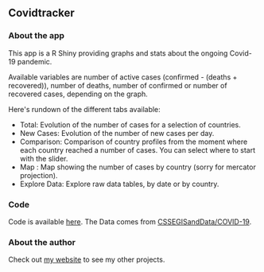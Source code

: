 ## Covidtracker

### About the app

This app is a R Shiny providing graphs and stats about the ongoing Covid-19 pandemic.

Available variables are number of active cases (confirmed - (deaths + recovered)), number of deaths, number of confirmed or number of recovered cases, depending on the graph.

Here's rundown of the different tabs available:

  - Total: Evolution of the number of cases for a selection of countries.
  - New Cases: Evolution of the number of new cases per day.
  - Comparison:  Comparison of country profiles from the moment where each country reached a number of cases. You can select where to start with the slider.
  - Map : Map showing the number of cases by country (sorry for mercator projection).
  - Explore Data: Explore raw data tables, by date or by country.

### Code

Code is available [here](https://github.com/dbeley/covid19-webapp). The Data comes from [CSSEGISandData/COVID-19](https://github.com/CSSEGISandData/COVID-19).

### About the author

Check out [my website](https://dbeley.ovh) to see my other projects.
